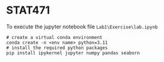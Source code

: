 # STAT471

To execute the jupyter notebook file `Lab1\Exercise\lab.ipynb`

```shell
# create a virtual conda environment
conda create -n <env name> python=3.11
# install the required python packages
pip install ipykernel jupyter numpy pandas seaborn
```


